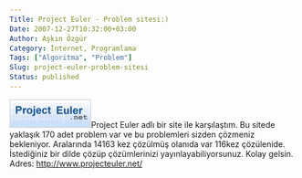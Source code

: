```yaml
---
Title: Project Euler - Problem sitesi:)
Date: 2007-12-27T10:32:00+03:00
Author: Aşkın Özgür
Category: İnternet, Programlama
Tags: ["Algoritma", "Problem"]
Slug: project-euler-problem-sitesi
Status: published
---
```


![Project Euler - Problem sitesi:)](/uploads/2007/12/projecteuler.gif)Project Euler adlı bir site ile karşılaştım. Bu sitede yaklaşık 170 adet problem var ve bu problemleri sizden çözmeniz bekleniyor. Aralarında 14163 kez çözülmüş olanıda var 116kez çözülenide. İstediğiniz bir dilde çözüp çözümlerinizi yayınlayabiliyorsunuz. Kolay gelsin.  
Adres: <http://www.projecteuler.net/>
